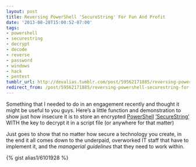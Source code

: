 ```yaml
---
layout: post
title: Reversing PowerShell 'SecureString' For Fun And Profit
date: '2013-08-28T15:00:52-07:00'
tags:
- powershell
- securestring
- decrypt
- decode
- reverse
- password
- windows
- hack
- pentest
tumblr_url: http://devalias.tumblr.com/post/59562171885/reversing-powershell-securestring-for-fun-and
redirect_from: /post/59562171885/reversing-powershell-securestring-for-fun-and
---
```

Something that I needed to do in an engagement recently and thought it might be useful to you guys. Here’s a little function and demonstration to show just how insecure it is to store an encrypted [PowerShell](https://en.wikipedia.org/wiki/Windows_PowerShell) [‘SecureString’](http://social.technet.microsoft.com/wiki/contents/articles/4546.working-with-passwords-secure-strings-and-credentials-in-windows-powershell.aspx) WITH the key to decrypt it in a script file (or anywhere for that matter)

Just goes to show that no matter how secure a technology you create, in the end it all comes down to the underpaid, overworked IT staff that have to implement it, and the *managerial guidelines* that they need to work within.

{% gist alias1/6101928 %}
